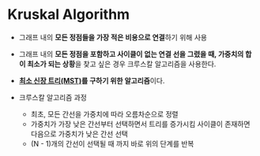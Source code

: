 # Kruskal Algorithm

- 그래프 내의 **모든 정점들을 가장 적은 비용으로 연결**하기 위해 사용
- 그래프 내의 **모든 정점을 포함하고 사이클이 없는 연결 선을 그렸을 때, 가중치의 합이 최소가 되는 상황**을 찾고 싶은 경우 크루스칼 알고리즘을 사용한다.
- **[최소 신장 트리(MST)](https://github.com/roqdkfwk/Algorithm/blob/master/Algorithm/Graph/%EC%B5%9C%EC%86%8C%20%EB%B9%84%EC%9A%A9%20%EC%8B%A0%EC%9E%A5%20%ED%8A%B8%EB%A6%AC(Minimum%20Spanning%20Tree).md)를 구하기 위한 알고리즘**이다.

- 크루스칼 알고리즘 과정
    - 최초, 모든 간선을 가중치에 따라 오름차순으로 정렬
    - 가중치가 가장 낮은 간선부터 선택하면서 트리를 증가시킴
    사이클이 존재하면 다음으로 가중치가 낮은 간선 선택
    - (N - 1)개의 간선이 선택될 때 까지 바로 위의 단계를 반복
